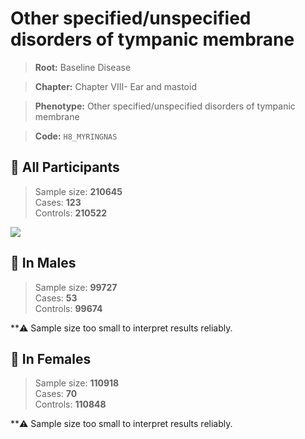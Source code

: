 # Other specified/unspecified disorders of tympanic membrane

> **Root:** Baseline Disease  

> **Chapter:** Chapter VIII- Ear and mastoid  

> **Phenotype:** Other specified/unspecified disorders of tympanic membrane  

> **Code:** `H8_MYRINGNAS`

## 🧪 All Participants  
> Sample size: **210645**  
> Cases: **123**  
> Controls: **210522**
<img src="/Disease/Figures/ALL/Incidence/H8_MYRINGNAS.png"/>
<CsvTable src="/Disease_Data/ALL/Incidence/COX_H8_MYRINGNAS.csv" label="🔍 View full results" />

## 👨 In Males  
> Sample size: **99727**  
> Cases: **53**  
> Controls: **99674**

**⚠️ Sample size too small to interpret results reliably.


## 👩 In Females  
> Sample size: **110918**  
> Cases: **70**  
> Controls: **110848**

**⚠️ Sample size too small to interpret results reliably.

